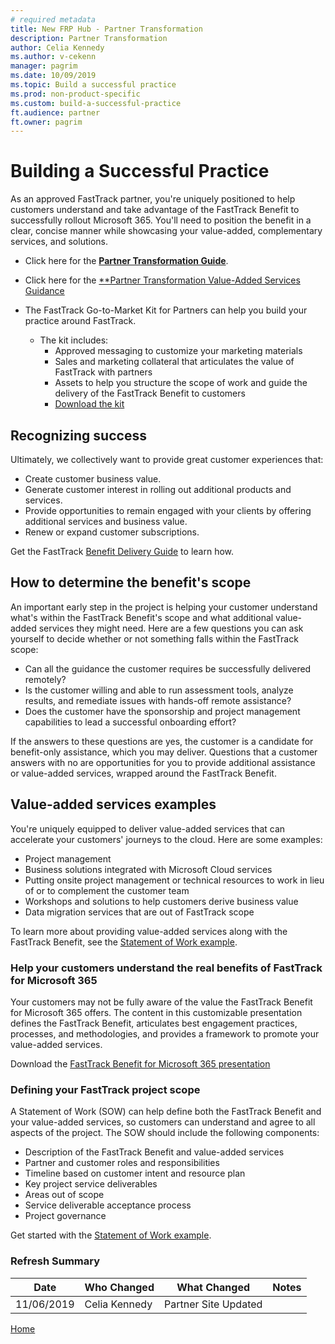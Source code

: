 ```yaml
---
# required metadata
title: New FRP Hub - Partner Transformation
description: Partner Transformation
author: Celia Kennedy
ms.author: v-cekenn
manager: pagrim
ms.date: 10/09/2019
ms.topic: Build a successful practice
ms.prod: non-product-specific
ms.custom: build-a-successful-practice
ft.audience: partner
ft.owner: pagrim
---
```


# Building a Successful Practice

As an approved FastTrack partner, you're uniquely positioned to help customers understand and take advantage of the FastTrack Benefit to successfully rollout Microsoft 365. You'll need to position the benefit in a clear, concise manner while showcasing your value-added, complementary services, and solutions.

- Click here for the [**Partner Transformation Guide**](https://aka.ms/FRP-Partner-Transformation-Guidance).
- Click here for the [**Partner Transformation Value-Added Services Guidance](https://aka.ms/FRP-Partner-Transformation-Value-Added-Services-Guidance)

- The FastTrack Go-to-Market Kit for Partners can help you build your practice around FastTrack.

    - The kit includes:
      - Approved messaging to customize your marketing materials
      - Sales and marketing collateral that articulates the value of FastTrack with partners
      - Assets to help you structure the scope of work and guide the delivery of the FastTrack Benefit to customers
      - [Download the kit](https://aka.ms/FRPHubReadyGoToMarketKit)

## Recognizing success

Ultimately, we collectively want to provide great customer experiences that:

- Create customer business value.
- Generate customer interest in rolling out additional products and services.
- Provide opportunities to remain engaged with your clients by offering additional services and business value.
- Renew or expand customer subscriptions.

Get the FastTrack [Benefit Delivery Guide](https://aka.ms/FRPHubBenefitDeliveryGuide) to learn how.

## How to determine the benefit's scope

An important early step in the project is helping your customer understand what's within the FastTrack Benefit's scope and what additional value-added services they might need. Here are a few questions you can ask yourself to decide whether or not something falls within the FastTrack scope:

- Can all the guidance the customer requires be successfully delivered remotely?
- Is the customer willing and able to run assessment tools, analyze results, and remediate issues with hands-off remote assistance?
- Does the customer have the sponsorship and project management capabilities to lead a successful onboarding effort?

If the answers to these questions are yes, the customer is a candidate for benefit-only assistance, which you may deliver. Questions that a customer answers with no are opportunities for you to provide additional assistance or value-added services, wrapped around the FastTrack Benefit.

## Value-added services examples

You're uniquely equipped to deliver value-added services that can accelerate your customers' journeys to the cloud. Here are some examples:

- Project management
- Business solutions integrated with Microsoft Cloud services
- Putting onsite project management or technical resources to work in lieu of or to complement the customer team
- Workshops and solutions to help customers derive business value
- Data migration services that are out of FastTrack scope

To learn more about providing value-added services along with the FastTrack Benefit, see the [Statement of Work example](https://aka.ms/FRPHubStatementofWorkExample).

### Help your customers understand the real benefits of FastTrack for Microsoft 365

Your customers may not be fully aware of the value the FastTrack Benefit for Microsoft 365 offers. The content in this customizable presentation defines the FastTrack Benefit, articulates best engagement practices, processes, and methodologies, and provides a framework to promote your value-added services.

Download the [FastTrack Benefit for Microsoft 365 presentation](https://ftdocs-bcm.azureedge.net/public/partner-365-benefit-description-deck-v1.pptx)

### Defining your FastTrack project scope

A Statement of Work (SOW) can help define both the FastTrack Benefit and your value-added services, so customers can understand and agree to all aspects of the project. The SOW should include the following components:

- Description of the FastTrack Benefit and value-added services
- Partner and customer roles and responsibilities
- Timeline based on customer intent and resource plan
- Key project service deliverables
- Areas out of scope
- Service deliverable acceptance process
- Project governance  

Get started with the [Statement of Work example](https://aka.ms/FRPHubStatementofWorkExample).

### Refresh Summary

|Date|Who Changed|What Changed|Notes|
|---------|---------------|----------------------------|-------------|
|11/06/2019| Celia Kennedy| Partner Site Updated| |

[Home](http://partner-docs.microsoft.com)
